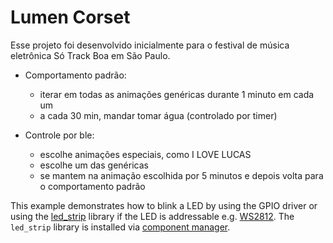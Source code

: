 # Lumen Corset

Esse projeto foi desenvolvido inicialmente para o festival de música eletrônica Só Track Boa em São Paulo.


- Comportamento padrão: 
  - iterar em todas as animações genéricas durante 1 minuto em cada um
  - a cada 30 min, mandar tomar água (controlado por timer)

- Controle por ble:
  - escolhe animações especiais, como I LOVE LUCAS
  - escolhe um das genéricas
  - se mantem na animação escolhida por 5 minutos e depois volta para o comportamento padrão
  

This example demonstrates how to blink a LED by using the GPIO driver or using the [led_strip](https://components.espressif.com/component/espressif/led_strip) library if the LED is addressable e.g. [WS2812](https://cdn-shop.adafruit.com/datasheets/WS2812B.pdf). The `led_strip` library is installed via [component manager](main/idf_component.yml).



